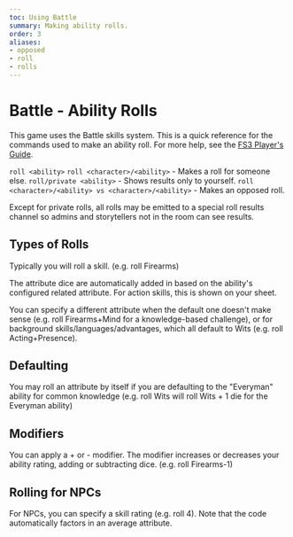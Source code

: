 ```yaml
---
toc: Using Battle
summary: Making ability rolls.
order: 3
aliases:
- opposed
- roll
- rolls
---
```

# Battle - Ability Rolls

This game uses the Battle skills system.  This is a quick reference for the commands used to make an ability roll.  For more help, see the [FS3 Player's Guide](http://aresmush.com/fs3/fs3-3).

`roll <ability>`
`roll <character>/<ability>` - Makes a roll for someone else.
`roll/private <ability>` - Shows results only to yourself.
`roll <character>/<ability> vs <character>/<ability>` - Makes an opposed roll.

Except for private rolls, all rolls may be emitted to a special roll results channel so admins and storytellers not in the room can see results.

## Types of Rolls

Typically you will roll a skill.  (e.g. roll Firearms)

The attribute dice are automatically added in based on the ability's configured related attribute.   For action skills, this is shown on your sheet.

You can specify a different attribute when the default one doesn't make sense (e.g. roll Firearms+Mind for a knowledge-based challenge), or for background skills/languages/advantages, which all default to Wits (e.g. roll Acting+Presence).

## Defaulting

You may roll an attribute by itself if you are defaulting to the "Everyman" ability for common knowledge (e.g. roll Wits will roll Wits + 1 die for the Everyman ability)

## Modifiers

You can apply a + or - modifier.  The modifier increases or decreases your ability rating, adding or subtracting dice.  (e.g. roll Firearms-1)

## Rolling for NPCs

For NPCs, you can specify a skill rating (e.g. roll 4).  Note that the code automatically factors in an average attribute.

